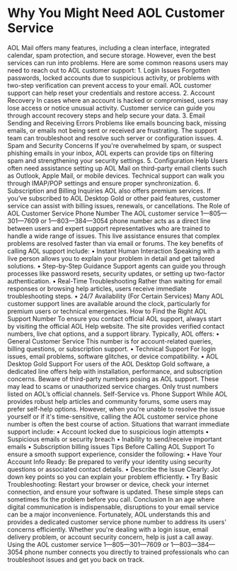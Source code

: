 <h1>Why You Might Need AOL Customer Service</h1>
<p>AOL Mail offers many features, including a clean interface, integrated calendar, spam protection, and secure storage. However, even the best services can run into problems. Here are some common reasons users may need to reach out to AOL customer support:
1.	Login Issues
Forgotten passwords, locked accounts due to suspicious activity, or problems with two-step verification can prevent access to your email. AOL customer support can help reset your credentials and restore access.
2.	Account Recovery
In cases where an account is hacked or compromised, users may lose access or notice unusual activity. Customer service can guide you through account recovery steps and help secure your data.
3.	Email Sending and Receiving Errors
Problems like emails bouncing back, missing emails, or emails not being sent or received are frustrating. The support team can troubleshoot and resolve such server or configuration issues.
4.	Spam and Security Concerns
If you're overwhelmed by spam, or suspect phishing emails in your inbox, AOL experts can provide tips on filtering spam and strengthening your security settings.
5.	Configuration Help
Users often need assistance setting up AOL Mail on third-party email clients such as Outlook, Apple Mail, or mobile devices. Technical support can walk you through IMAP/POP settings and ensure proper synchronization.
6.	Subscription and Billing Inquiries
AOL also offers premium services. If you’ve subscribed to AOL Desktop Gold or other paid features, customer service can assist with billing issues, renewals, or cancellations.
The Role of AOL Customer Service Phone Number
The AOL customer service 1—805—301—7609 or 1—803—384—3054 phone number acts as a direct line between users and expert support representatives who are trained to handle a wide range of issues. This live assistance ensures that complex problems are resolved faster than via email or forums.
The key benefits of calling AOL support include:
•	Instant Human Interaction
Speaking with a live person allows you to explain your problem in detail and get tailored solutions.
•	Step-by-Step Guidance
Support agents can guide you through processes like password resets, security updates, or setting up two-factor authentication.
•	Real-Time Troubleshooting
Rather than waiting for email responses or browsing help articles, users receive immediate troubleshooting steps.
•	24/7 Availability (For Certain Services)
Many AOL customer support lines are available around the clock, particularly for premium users or technical emergencies.
How to Find the Right AOL Support Number
To ensure you contact official AOL support, always start by visiting the official AOL Help website. The site provides verified contact numbers, live chat options, and a support library.
Typically, AOL offers:
•	General Customer Service
This number is for account-related queries, billing questions, or subscription support.
•	Technical Support
For login issues, email problems, software glitches, or device compatibility.
•	AOL Desktop Gold Support
For users of the AOL Desktop Gold software, a dedicated line offers help with installation, performance, and subscription concerns.
Beware of third-party numbers posing as AOL support. These may lead to scams or unauthorized service charges. Only trust numbers listed on AOL’s official channels.
Self-Service vs. Phone Support
While AOL provides robust help articles and community forums, some users may prefer self-help options. However, when you're unable to resolve the issue yourself or if it's time-sensitive, calling the AOL customer service phone number is often the best course of action.
Situations that warrant immediate support include:
•	Account locked due to suspicious login attempts
•	Suspicious emails or security breach
•	Inability to send/receive important emails
•	Subscription billing issues
Tips Before Calling AOL Support
To ensure a smooth support experience, consider the following:
•	Have Your Account Info Ready: Be prepared to verify your identity using security questions or associated contact details.
•	Describe the Issue Clearly: Jot down key points so you can explain your problem efficiently.
•	Try Basic Troubleshooting: Restart your browser or device, check your internet connection, and ensure your software is updated. These simple steps can sometimes fix the problem before you call.
Conclusion
In an age where digital communication is indispensable, disruptions to your email service can be a major inconvenience. Fortunately, AOL understands this and provides a dedicated customer service phone number to address its users' concerns efficiently. Whether you're dealing with a login issue, email delivery problem, or account security concern, help is just a call away. Using the AOL customer service 1—805—301—7609 or 1—803—384—3054 phone number connects you directly to trained professionals who can troubleshoot issues and get you back on track.
</p>



